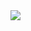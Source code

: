 <img src="https://github.com/musauyumaz/CSharp/blob/main/Gen%C3%A7ay%20Y%C4%B1ld%C4%B1z/A%E2%80%99dan%20Z%E2%80%99ye%20Temel%20C%23%2010%20Programlama%20E%C4%9Fitimi/43)%20De%C4%9Fi%C5%9Fkenler%20RAM'de%20Nas%C4%B1l%20Tutulur/gorsel1-7.jpg" width="auto">
